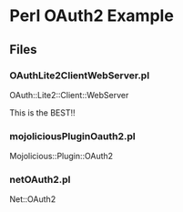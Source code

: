 # Perl OAuth2 Example


## Files

### OAuthLite2ClientWebServer.pl

OAuth::Lite2::Client::WebServer

This is the BEST!!

### mojoliciousPluginOauth2.pl

Mojolicious::Plugin::OAuth2


### netOAuth2.pl

Net::OAuth2

